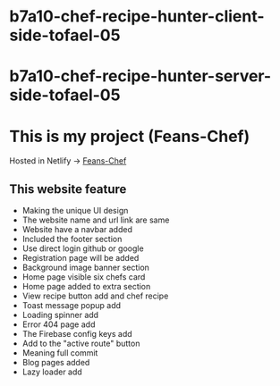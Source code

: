 # b7a10-chef-recipe-hunter-client-side-tofael-05

# b7a10-chef-recipe-hunter-server-side-tofael-05

# This is my project (Feans-Chef)

Hosted in Netlify -> [Feans-Chef](https://feans-chef.netlify.app/)

## This website feature

- Making the unique UI design
- The website name and url link are same
- Website have a navbar added
- Included the footer section 
- Use direct login github or google
- Registration page will be added
- Background image banner section
- Home page visible six chefs card
- Home page added to extra section 
- View recipe button add and chef recipe 
- Toast message popup add
- Loading spinner add
- Error 404 page add
- The Firebase config keys add
- Add to the "active route" button
- Meaning full commit
- Blog pages added
- Lazy loader add 
